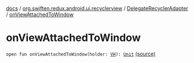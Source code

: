 [docs](../../index.md) / [org.swiften.redux.android.ui.recyclerview](../index.md) / [DelegateRecyclerAdapter](index.md) / [onViewAttachedToWindow](./on-view-attached-to-window.md)

# onViewAttachedToWindow

`open fun onViewAttachedToWindow(holder: `[`VH`](index.md#VH)`): `[`Unit`](https://kotlinlang.org/api/latest/jvm/stdlib/kotlin/-unit/index.html) [(source)](https://github.com/protoman92/KotlinRedux/tree/master/android/android-recyclerview/src/main/java/org/swiften/redux/android/ui/recyclerview/RecyclerAdapter.kt#L85)